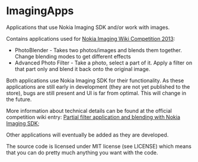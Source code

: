 ImagingApps
===========

Applications that use Nokia Imaging SDK and/or work with images.

Contains applications used for [Nokia Imaging Wiki Competition 2013](http://developer.nokia.com/Community/Wiki/Nokia_Imaging_Wiki_Competition_2013Q3):
* PhotoBlender - Takes two photos/images and blends them together. Change blending modes to get different effects
* Advanced Photo Filter - Take a photo, select a part of it. Apply a filter on that part only and blend it back onto the original image.

Both applications use Nokia Imaging SDK for their functionality. As these applications are still early in development (they are not yet published to the store), bugs are still present and UI is far from optimal. This will change in the future.

More information about technical details can be found at the official competition wiki entry: [Partial filter application and blending with Nokia Imaging SDK](http://developer.nokia.com/Community/Wiki/Partial_filter_application_and_blending_with_Nokia_Imaging_SDK);

Other applications will eventually be added as they are developed.

The source code is licensed under MIT license (see LICENSE) which means that you can do pretty much anything you want with the code.
